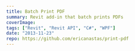 ```yaml
---
title: Batch Print PDF
summary: Revit add-in that batch prints PDFs
coverImage:
tags: ["Revit", "Revit API", "C#", "WPF"]
date: "2013-11-23"
repo: https://github.com/ericanastas/print-pdf
---
```

